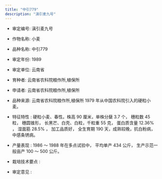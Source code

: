 ```yaml
---
title: "中引779"
description: "滇引麦九号"
---
```

* 审定编号:  滇引麦九号

*  作物名称:  小麦

*  品种名称:  中引779

*  审定年份:  1989

*  审定单位:  云南省

* 育种者:  云南省农科院粮作所,植保所

*  申请者:  云南省农科院粮作所,植保所

*  品种来源:  云南省农科院粮作所,植保所 1979 年从中国农科院引入的硬粒小麦。

*  特征特性 : 
 硬粒小麦、春性。株高 90 厘米，单株分蘖 3.7 个， 穗粒数 45 粒， 穗圆锥形， 长黑芒、白壳、白粒，千粒重 55 克， 蛋白质含量 12.36% ， 湿面筋 28.5% ， 加工品质好， 全生育期 190 天，成熟较晚，抗白粉病，中感条锈病。
 
*  产量表现 : 
 1986 ～ 1988 年在多点试验中， 平均单产 434 公斤， 生产示范一般亩产 100 ～ 500 公斤。 

*  栽培技术要点 : 


*  审定意见 : 

